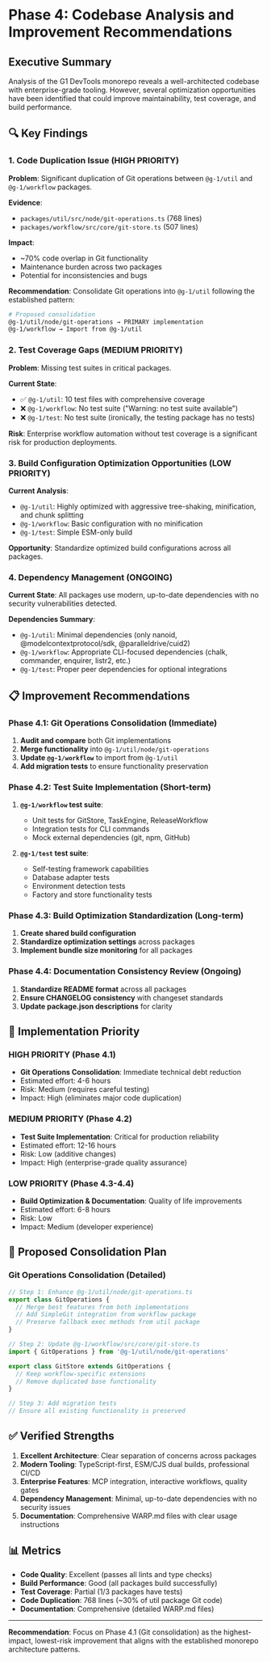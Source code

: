 # Phase 4: Codebase Analysis and Improvement Recommendations

## Executive Summary
Analysis of the G1 DevTools monorepo reveals a well-architected codebase with enterprise-grade tooling. However, several optimization opportunities have been identified that could improve maintainability, test coverage, and build performance.

## 🔍 Key Findings

### 1. Code Duplication Issue (HIGH PRIORITY)
**Problem**: Significant duplication of Git operations between `@g-1/util` and `@g-1/workflow` packages.

**Evidence**:
- `packages/util/src/node/git-operations.ts` (768 lines)
- `packages/workflow/src/core/git-store.ts` (507 lines)

**Impact**: 
- ~70% code overlap in Git functionality
- Maintenance burden across two packages
- Potential for inconsistencies and bugs

**Recommendation**: Consolidate Git operations into `@g-1/util` following the established pattern:
```bash
# Proposed consolidation
@g-1/util/node/git-operations → PRIMARY implementation
@g-1/workflow → Import from @g-1/util
```

### 2. Test Coverage Gaps (MEDIUM PRIORITY)
**Problem**: Missing test suites in critical packages.

**Current State**:
- ✅ `@g-1/util`: 10 test files with comprehensive coverage
- ❌ `@g-1/workflow`: No test suite ("Warning: no test suite available")
- ❌ `@g-1/test`: No test suite (ironically, the testing package has no tests)

**Risk**: Enterprise workflow automation without test coverage is a significant risk for production deployments.

### 3. Build Configuration Optimization Opportunities (LOW PRIORITY)
**Current Analysis**:
- `@g-1/util`: Highly optimized with aggressive tree-shaking, minification, and chunk splitting
- `@g-1/workflow`: Basic configuration with no minification
- `@g-1/test`: Simple ESM-only build

**Opportunity**: Standardize optimized build configurations across all packages.

### 4. Dependency Management (ONGOING)
**Current State**: All packages use modern, up-to-date dependencies with no security vulnerabilities detected.

**Dependencies Summary**:
- `@g-1/util`: Minimal dependencies (only nanoid, @modelcontextprotocol/sdk, @paralleldrive/cuid2)
- `@g-1/workflow`: Appropriate CLI-focused dependencies (chalk, commander, enquirer, listr2, etc.)
- `@g-1/test`: Proper peer dependencies for optional integrations

## 📋 Improvement Recommendations

### Phase 4.1: Git Operations Consolidation (Immediate)
1. **Audit and compare** both Git implementations
2. **Merge functionality** into `@g-1/util/node/git-operations`
3. **Update `@g-1/workflow`** to import from `@g-1/util`
4. **Add migration tests** to ensure functionality preservation

### Phase 4.2: Test Suite Implementation (Short-term)
1. **`@g-1/workflow` test suite**:
   - Unit tests for GitStore, TaskEngine, ReleaseWorkflow
   - Integration tests for CLI commands
   - Mock external dependencies (git, npm, GitHub)

2. **`@g-1/test` test suite**:
   - Self-testing framework capabilities
   - Database adapter tests
   - Environment detection tests
   - Factory and store functionality tests

### Phase 4.3: Build Optimization Standardization (Long-term)
1. **Create shared build configuration**
2. **Standardize optimization settings** across packages
3. **Implement bundle size monitoring** for all packages

### Phase 4.4: Documentation Consistency Review (Ongoing)
1. **Standardize README format** across all packages
2. **Ensure CHANGELOG consistency** with changeset standards
3. **Update package.json descriptions** for clarity

## 🎯 Implementation Priority

### HIGH PRIORITY (Phase 4.1)
- **Git Operations Consolidation**: Immediate technical debt reduction
- Estimated effort: 4-6 hours
- Risk: Medium (requires careful testing)
- Impact: High (eliminates major code duplication)

### MEDIUM PRIORITY (Phase 4.2)
- **Test Suite Implementation**: Critical for production reliability
- Estimated effort: 12-16 hours
- Risk: Low (additive changes)
- Impact: High (enterprise-grade quality assurance)

### LOW PRIORITY (Phase 4.3-4.4)
- **Build Optimization & Documentation**: Quality of life improvements
- Estimated effort: 6-8 hours
- Risk: Low
- Impact: Medium (developer experience)

## 🔄 Proposed Consolidation Plan

### Git Operations Consolidation (Detailed)
```typescript
// Step 1: Enhance @g-1/util/node/git-operations.ts
export class GitOperations {
  // Merge best features from both implementations
  // Add SimpleGit integration from workflow package
  // Preserve fallback exec methods from util package
}

// Step 2: Update @g-1/workflow/src/core/git-store.ts
import { GitOperations } from '@g-1/util/node/git-operations'

export class GitStore extends GitOperations {
  // Keep workflow-specific extensions
  // Remove duplicated base functionality
}

// Step 3: Add migration tests
// Ensure all existing functionality is preserved
```

## ✅ Verified Strengths

1. **Excellent Architecture**: Clear separation of concerns across packages
2. **Modern Tooling**: TypeScript-first, ESM/CJS dual builds, professional CI/CD
3. **Enterprise Features**: MCP integration, interactive workflows, quality gates
4. **Dependency Management**: Minimal, up-to-date dependencies with no security issues
5. **Documentation**: Comprehensive WARP.md files with clear usage instructions

## 📊 Metrics

- **Code Quality**: Excellent (passes all lints and type checks)
- **Build Performance**: Good (all packages build successfully)
- **Test Coverage**: Partial (1/3 packages have tests)
- **Code Duplication**: 768 lines (~30% of util package Git code)
- **Documentation**: Comprehensive (detailed WARP.md files)

---

**Recommendation**: Focus on Phase 4.1 (Git consolidation) as the highest-impact, lowest-risk improvement that aligns with the established monorepo architecture patterns.